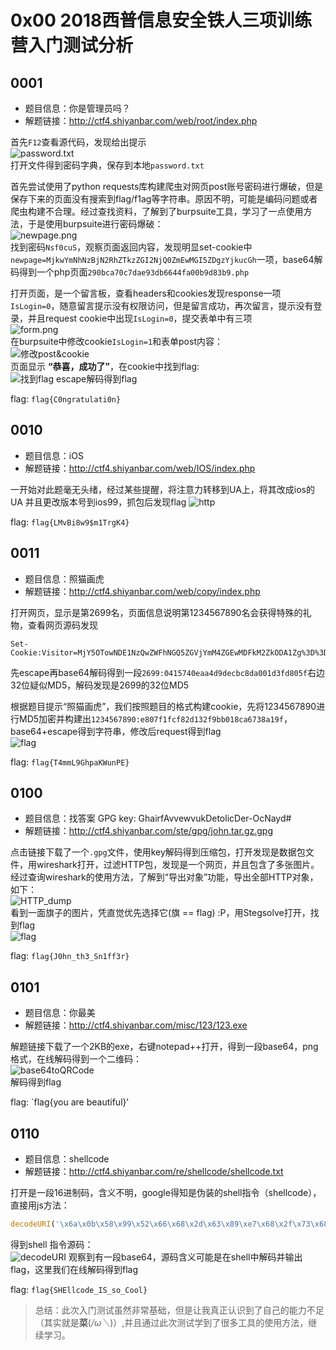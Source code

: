 # 0x00 2018西普信息安全铁人三项训练营入门测试分析

## 0001

- 题目信息：你是管理员吗？
- 解题链接：http://ctf4.shiyanbar.com/web/root/index.php

首先`F12`查看源代码，发现给出提示  
![password.txt](http://www.1000delta.top/imagebase/img/password.png)  
打开文件得到密码字典，保存到本地`password.txt`

首先尝试使用了python requests库构建爬虫对网页post账号密码进行爆破，但是保存下来的页面没有搜索到flag/f1ag等字符串。原因不明，可能是编码问题或者爬虫构建不合理。经过查找资料，了解到了burpsuite工具，学习了一点使用方法，于是使用burpsuite进行密码爆破：   
![newpage.png](http://www.1000delta.top/imagebase/img/newpage.png)  
找到密码`Nsf0cuS`，观察页面返回内容，发现明显set-cookie中`newpage=MjkwYmNhNzBjN2RhZTkzZGI2NjQ0ZmEwMGI5ZDgzYjkucGh`一项，base64解码得到一个php页面`290bca70c7dae93db6644fa00b9d83b9.php`

打开页面，是一个留言板，查看headers和cookies发现response一项`IsLogin=0`，随意留言提示没有权限访问，但是留言成功，再次留言，提示没有登录，并且request cookie中出现`IsLogin=0`，提交表单中有三项  
![form.png](http://www.1000delta.top/imagebase/img/form.png)  
在burpsuite中修改cookie`IsLogin=1`和表单post内容：  
![修改post&cookie](http://www.1000delta.top/imagebase/img/root_1.png)  
页面显示 **“恭喜，成功了”**，在cookie中找到flag:  
![找到flag](http://www.1000delta.top/imagebase/img/flag_1.png)
escape解码得到flag

flag: `flag{C0ngratulati0n}`

## 0010

- 题目信息：iOS
- 解题链接：http://ctf4.shiyanbar.com/web/IOS/index.php

一开始对此题毫无头绪，经过某些提醒，将注意力转移到UA上，将其改成ios的UA 并且更改版本号到ios99，抓包后发现flag
![http](http://www.1000delta.top/imagebase/img/2_http_stream.png)

flag: `flag{LMvBi8w9$m1TrgK4}`

## 0011

- 题目信息：照猫画虎
- 解题链接：http://ctf4.shiyanbar.com/web/copy/index.php

打开网页，显示是第2699名，页面信息说明第1234567890名会获得特殊的礼物，查看网页源码发现
```http
Set-Cookie:Visitor=MjY5OTowNDE1NzQwZWFhNGQ5ZGVjYmM4ZGEwMDFkM2ZkODA1Zg%3D%3D
```
先escape再base64解码得到一段`2699:0415740eaa4d9decbc8da001d3fd805f`右边32位疑似MD5，解码发现是2699的32位MD5

根据题目提示“照猫画虎”，我们按照题目的格式构建cookie，先将1234567890进行MD5加密并构建出`1234567890:e807f1fcf82d132f9bb018ca6738a19f`，base64+escape得到字符串，修改后request得到flag  
![flag](http://www.1000delta.top/imagebase/img/3_flag.png)  

flag: `flag{T4mmL9GhpaKWunPE}`

## 0100

- 题目信息：找答案 GPG key: GhairfAvvewvukDetolicDer-OcNayd#
- 解题链接：http://ctf4.shiyanbar.com/ste/gpg/john.tar.gz.gpg

点击链接下载了一个`.gpg`文件，使用key解码得到压缩包，打开发现是数据包文件，用wireshark打开，过滤HTTP包，发现是一个网页，并且包含了多张图片。经过查询wireshark的使用方法，了解到“导出对象”功能，导出全部HTTP对象，如下：  
![HTTP_dump](http://www.1000delta.top/imagebase/img/http_dump.png)  
看到一面旗子的图片，凭直觉优先选择它(旗 == flag) :P，用Stegsolve打开，找到flag  
![flag](http://www.1000delta.top/imagebase/img/4_flag.png)  

flag: `flag{J0hn_th3_Sn1ff3r}`

## 0101

- 题目信息：你最美
- 解题链接：http://ctf4.shiyanbar.com/misc/123/123.exe

解题链接下载了一个2KB的exe，右键notepad++打开，得到一段base64，png格式，在线解码得到一个二维码：  
![base64toQRCode](http://www.1000delta.top/imagebase/img/5_base64toQRcode.jpg)  
解码得到flag

flag: `flag{you are beautiful}‘

## 0110

- 题目信息：shellcode
- 解题链接：http://ctf4.shiyanbar.com/re/shellcode/shellcode.txt
 
打开是一段16进制码，含义不明，google得知是伪装的shell指令（shellcode），直接用js方法： 
```js
decodeURI('\x6a\x0b\x58\x99\x52\x66\x68\x2d\x63\x89\xe7\x68\x2f\x73\x68\x00\x68\x2f\x62\x69\x6e\x89\xe3\x52\xe8\x34\x00\x00\x00\x65\x63\x68\x6f\x20\x5a\x6d\x78\x68\x5a\x33\x74\x54\x53\x45\x56\x73\x62\x47\x4e\x76\x5a\x47\x56\x66\x53\x56\x4e\x66\x63\x32\x39\x66\x51\x32\x39\x76\x62\x48\x30\x4b\x7c\x62\x61\x73\x65\x36\x34\x20\x2d\x64\x00\x57\x53\x89\xe1\xcd\x80');
```
得到shell 指令源码：  
![decodeURI](http://www.1000delta.top/imagebase/img/6_decodeURI.png)
观察到有一段base64，源码含义可能是在shell中解码并输出flag，这里我们在线解码得到flag

flag: `flag{SHEllcode_IS_so_Cool}`

> 总结：此次入门测试虽然非常基础，但是让我真正认识到了自己的能力不足（其实就是**菜**(*/ω＼*)）,并且通过此次测试学到了很多工具的使用方法，继续学习。